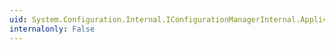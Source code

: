```yaml
---
uid: System.Configuration.Internal.IConfigurationManagerInternal.ApplicationConfigUri
internalonly: False
---
```

